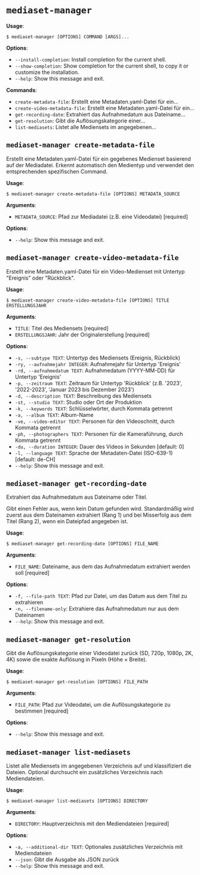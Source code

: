 # `mediaset-manager`

**Usage**:

```console
$ mediaset-manager [OPTIONS] COMMAND [ARGS]...
```

**Options**:

* `--install-completion`: Install completion for the current shell.
* `--show-completion`: Show completion for the current shell, to copy it or customize the installation.
* `--help`: Show this message and exit.

**Commands**:

* `create-metadata-file`: Erstellt eine Metadaten.yaml-Datei für ein...
* `create-video-metadata-file`: Erstellt eine Metadaten.yaml-Datei für ein...
* `get-recording-date`: Extrahiert das Aufnahmedatum aus Dateiname...
* `get-resolution`: Gibt die Auflösungskategorie einer...
* `list-mediasets`: Listet alle Mediensets im angegebenen...

## `mediaset-manager create-metadata-file`

Erstellt eine Metadaten.yaml-Datei für ein gegebenes Medienset basierend auf der Mediadatei.
Erkennt automatisch den Medientyp und verwendet den entsprechenden spezifischen Command.

**Usage**:

```console
$ mediaset-manager create-metadata-file [OPTIONS] METADATA_SOURCE
```

**Arguments**:

* `METADATA_SOURCE`: Pfad zur Mediadatei (z.B. eine Videodatei)  [required]

**Options**:

* `--help`: Show this message and exit.

## `mediaset-manager create-video-metadata-file`

Erstellt eine Metadaten.yaml-Datei für ein Video-Medienset mit Untertyp "Ereignis" oder "Rückblick".

**Usage**:

```console
$ mediaset-manager create-video-metadata-file [OPTIONS] TITLE ERSTELLUNGSJAHR
```

**Arguments**:

* `TITLE`: Titel des Mediensets  [required]
* `ERSTELLUNGSJAHR`: Jahr der Originalerstellung  [required]

**Options**:

* `-s, --subtype TEXT`: Untertyp des Mediensets (Ereignis, Rückblick)
* `-ry, --aufnahmejahr INTEGER`: Aufnahmejahr für Untertyp 'Ereignis'
* `-rd, --aufnahmedatum TEXT`: Aufnahmedatum (YYYY-MM-DD) für Untertyp 'Ereignis'
* `-p, --zeitraum TEXT`: Zeitraum für Untertyp 'Rückblick' (z.B. '2023', '2022-2023', 'Januar 2023 bis Dezember 2023')
* `-d, --description TEXT`: Beschreibung des Mediensets
* `-st, --studio TEXT`: Studio oder Ort der Produktion
* `-k, --keywords TEXT`: Schlüsselwörter, durch Kommata getrennt
* `-a, --album TEXT`: Album-Name
* `-ve, --video-editor TEXT`: Personen für den Videoschnitt, durch Kommata getrennt
* `-ph, --photographers TEXT`: Personen für die Kameraführung, durch Kommata getrennt
* `-du, --duration INTEGER`: Dauer des Videos in Sekunden  [default: 0]
* `-l, --language TEXT`: Sprache der Metadaten-Datei (ISO-639-1)  [default: de-CH]
* `--help`: Show this message and exit.

## `mediaset-manager get-recording-date`

Extrahiert das Aufnahmedatum aus Dateiname oder Titel.

Gibt einen Fehler aus, wenn kein Datum gefunden wird. Standardmäßig wird zuerst aus dem Dateinamen extrahiert (Rang 1)
und bei Misserfolg aus dem Titel (Rang 2), wenn ein Dateipfad angegeben ist.

**Usage**:

```console
$ mediaset-manager get-recording-date [OPTIONS] FILE_NAME
```

**Arguments**:

* `FILE_NAME`: Dateiname, aus dem das Aufnahmedatum extrahiert werden soll  [required]

**Options**:

* `-f, --file-path TEXT`: Pfad zur Datei, um das Datum aus dem Titel zu extrahieren
* `-n, --filename-only`: Extrahiere das Aufnahmedatum nur aus dem Dateinamen
* `--help`: Show this message and exit.

## `mediaset-manager get-resolution`

Gibt die Auflösungskategorie einer Videodatei zurück (SD, 720p, 1080p, 2K, 4K)
sowie die exakte Auflösung in Pixeln (Höhe × Breite).

**Usage**:

```console
$ mediaset-manager get-resolution [OPTIONS] FILE_PATH
```

**Arguments**:

* `FILE_PATH`: Pfad zur Videodatei, um die Auflösungskategorie zu bestimmen  [required]

**Options**:

* `--help`: Show this message and exit.

## `mediaset-manager list-mediasets`

Listet alle Mediensets im angegebenen Verzeichnis auf und klassifiziert die Dateien.
Optional durchsucht ein zusätzliches Verzeichnis nach Mediendateien.

**Usage**:

```console
$ mediaset-manager list-mediasets [OPTIONS] DIRECTORY
```

**Arguments**:

* `DIRECTORY`: Hauptverzeichnis mit den Mediendateien  [required]

**Options**:

* `-a, --additional-dir TEXT`: Optionales zusätzliches Verzeichnis mit Mediendateien
* `--json`: Gibt die Ausgabe als JSON zurück
* `--help`: Show this message and exit.
